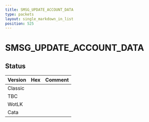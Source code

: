 ```yaml
---
title: SMSG_UPDATE_ACCOUNT_DATA
type: packets
layout: single_markdown_in_list
position: 525
---
```


# SMSG_UPDATE_ACCOUNT_DATA

## Status

Version | Hex | Comment
---------- | ---------- | ---------- 
Classic |  |  
TBC |  |  
WotLK |  |  
Cata |  |  
